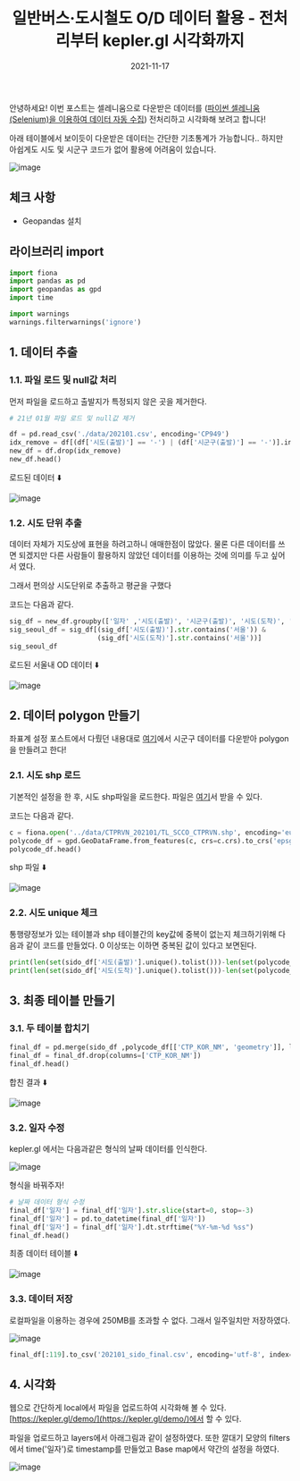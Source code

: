 ﻿---
title: "일반버스·도시철도 O/D 데이터 활용 - 전처리부터 kepler.gl 시각화까지"
excerpt: "안녕하세요!  이번 포스트는 셀레니움으로 다운받은 데이터를 전처리하고 시각화해 보려고 합니다!"

categories:
  - keplergl
tags:
  - [kepler.gl, python, visualization]

toc: true
toc_sticky: true

date: 2021-11-17
last_modified_at: 2021-11-17
---

안녕하세요! 이번 포스트는 셀레니움으로 다운받은 데이터를 ([파이썬 셀레니움(Selenium)을 이용하여 데이터 자동 수집](https://github.com/everlast0430/cityBusRailOD-python-selenium/blob/main/202101.csv)) 전처리하고 시각화해 보려고 합니다!

아래 테이블에서 보이듯이 다운받은 데이터는 간단한 기초통계가 가능합니다.. 하지만 아쉽게도 시도 및 시군구 코드가 없어 활용에 어려움이 있습니다.

![image](https://user-images.githubusercontent.com/43924464/141873219-8a5f89d8-1e11-45a7-85d0-1e09edeb8210.png)

## 체크 사항

- Geopandas 설치

## 라이브러리 import

```python
import fiona
import pandas as pd
import geopandas as gpd
import time

import warnings
warnings.filterwarnings('ignore')
```

## 1. 데이터 추출

### 1.1. 파일 로드 및 null값 처리

먼저 파일을 로드하고 출발지가 특정되지 않은 곳을 제거한다.

```python
# 21년 01월 파일 로드 및 null값 제거

df = pd.read_csv('./data/202101.csv', encoding='CP949')
idx_remove = df[(df['시도(출발)'] == '-') | (df['시군구(출발)'] == '-')].index
new_df = df.drop(idx_remove)
new_df.head()
```

로드된 데이터 ⬇️

![image](https://user-images.githubusercontent.com/43924464/141878247-56780021-bf75-4eca-80c6-7e0ccad68f6a.png)

### 1.2. 시도 단위 추출

데이터 자체가 지도상에 표현을 하려고하니 애매한점이 많았다. 물론 다른 데이터를 쓰면 되겠지만 다른 사람들이 활용하지 않았던 데이터를 이용하는 것에 의미를 두고 싶어서 였다.

그래서 편의상 시도단위로 추출하고 평균을 구했다

코드는 다음과 같다.

```python
sig_df = new_df.groupby(['일자' ,'시도(출발)', '시군구(출발)', '시도(도착)', '시군구(도착)'], as_index=False).mean()
sig_seoul_df = sig_df[(sig_df['시도(출발)'].str.contains('서울')) &
                      (sig_df['시도(도착)'].str.contains('서울'))]
sig_seoul_df
```

로드된 서울내 OD 데이터 ⬇️

![image](https://user-images.githubusercontent.com/43924464/142096638-82c2bb68-4e0f-42ea-a428-c9593deca86f.png)

## 2. 데이터 polygon 만들기

좌표계 설정 포스트에서 다뤘던 내용대로 [여기](http://www.gisdeveloper.co.kr/?p=2332)에서 시군구 데이터를 다운받아 polygon을 만들려고 한다!

### 2.1. 시도 shp 로드

기본적인 설정을 한 후, 시도 shp파일을 로드한다. 파일은 [여기](http://www.gisdeveloper.co.kr/?p=2332)서 받을 수 있다.

코드는 다음과 같다.

```python
c = fiona.open('../data/CTPRVN_202101/TL_SCCO_CTPRVN.shp', encoding='euc-kr')
polycode_df = gpd.GeoDataFrame.from_features(c, crs=c.crs).to_crs('epsg:4326')
polycode_df.head()
```

shp 파일 ⬇️

![image](https://user-images.githubusercontent.com/43924464/141880410-ae7028ac-3605-49a0-8d05-17bce673adad.png)

### 2.2. 시도 unique 체크

통행량정보가 있는 테이블과 shp 테이블간의 key값에 중복이 없는지 체크하기위해 다음과 같이 코드를 만들었다. 0 이상또는 이하면 중복된 값이 있다고 보면된다.

```python
print(len(set(sido_df['시도(출발)'].unique().tolist()))-len(set(polycode_df['CTP_KOR_NM'].unique().tolist())))
print(len(set(sido_df['시도(도착)'].unique().tolist()))-len(set(polycode_df['CTP_KOR_NM'].unique().tolist())))
```

## 3. 최종 테이블 만들기

### 3.1. 두 테이블 합치기

```python
final_df = pd.merge(sido_df ,polycode_df[['CTP_KOR_NM', 'geometry']], left_on='시도(출발)', right_on='CTP_KOR_NM', how='left')
final_df = final_df.drop(columns=['CTP_KOR_NM'])
final_df.head()
```

합친 결과 ⬇️

![image](https://user-images.githubusercontent.com/43924464/142098702-8802df33-42d0-4b1d-9ffd-aaea3346fd0c.png)

### 3.2. 일자 수정

kepler.gl 에서는 다음과같은 형식의 날짜 데이터를 인식한다.

![image](https://user-images.githubusercontent.com/43924464/141870912-7dc88d33-fa8c-4a1d-908d-a49a01467b85.png)

형식을 바꿔주자!

```python
# 날짜 데이터 형식 수정
final_df['일자'] = final_df['일자'].str.slice(start=0, stop=-3)
final_df['일자'] = pd.to_datetime(final_df['일자'])
final_df['일자'] = final_df['일자'].dt.strftime("%Y-%m-%d %ss")
final_df.head()
```

최종 데이터 테이블 ⬇️

![image](https://user-images.githubusercontent.com/43924464/142100300-8b7dae6c-0f91-4f28-a41c-2a025ddac509.png)

### 3.3. 데이터 저장

로컬파일을 이용하는 경우에 250MB를 초과할 수 없다. 그래서 일주일치만 저장하였다.

![image](https://user-images.githubusercontent.com/43924464/142123039-781b034d-e5ec-4cc9-856f-c1261249e921.png)

```python
final_df[:119].to_csv('202101_sido_final.csv', encoding='utf-8', index=False)
```

## 4. 시각화

웹으로 간단하게 local에서 파일을 업로드하여 시각화해 볼 수 있다. [https://kepler.gl/demo/](https://kepler.gl/demo/)에서 할 수 있다.

파일을 업로드하고 layers에서 아래그림과 같이 설정하였다.
또한 깔대기 모양의 filters에서 time('일자')로 timestamp를 만들었고 Base map에서 약간의 설정을 하였다.

![image](https://user-images.githubusercontent.com/43924464/142110286-1f3f8999-4554-48f0-a424-46d0c93b32dd.png)
